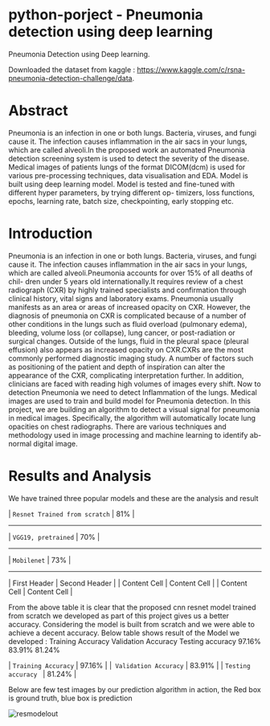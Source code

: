 # python-porject - Pneumonia detection using deep learning
Pneumonia Detection using Deep learning.

Downloaded the dataset from kaggle : https://www.kaggle.com/c/rsna-pneumonia-detection-challenge/data.

# Abstract
Pneumonia is an infection in one or both lungs. Bacteria, viruses, and fungi cause it. The infection causes inflammation in the air sacs in your lungs, which are called alveoli.In the proposed work an automated Pneumonia detection screening system is used to detect the severity of the disease. Medical images of patients lungs of the format DICOM(dcm) is used for various pre-processing techniques, data visualisation and EDA. Model is built using deep learning model. Model is tested and fine-tuned with different hyper parameters, by trying different op- timizers, loss functions, epochs, learning rate, batch size, checkpointing, early stopping etc.

# Introduction
Pneumonia is an infection in one or both lungs. Bacteria, viruses, and fungi cause it. The infection causes inflammation in the air sacs in your lungs, which are called alveoli.Pneumonia accounts for over 15% of all deaths of chil- dren under 5 years old internationally.It requires review of a chest radiograph (CXR) by highly trained specialists and confirmation through clinical history, vital signs and laboratory exams. Pneumonia usually manifests as an area or areas of increased opacity on CXR. However, the diagnosis of pneumonia on CXR is complicated because of a number of other conditions in the lungs such as fluid overload (pulmonary edema), bleeding, volume loss (or collapse), lung cancer, or post-radiation or surgical changes. Outside of the lungs, fluid in the pleural space (pleural effusion) also appears as increased opacity on CXR.CXRs are the most commonly performed diagnostic imaging study. A number of factors such as positioning of the patient and depth of inspiration can alter the appearance of the CXR, complicating interpretation further. In addition, clinicians are faced with reading high volumes of images every shift. Now to detection Pneumonia we need to detect Inflammation of the lungs. Medical images are used to train and build model for Pneumonia detection.
In this project, we are building an algorithm to detect a visual signal for pneumonia in medical images. Specifically, the algorithm will automatically locate lung opacities on chest radiographs. There are various techniques and methodology used in image processing and machine learning to identify ab- normal digital image.


# Results and Analysis
We have trained three popular models and these are the analysis and result

| `Resnet Trained from scratch` |  81%    |
   ---------------------------    -------                        
| `VGG19, pretrained`           |   70%   | 
   ---------------------------    -------                          
| `Mobilenet`                   |   73%   | 
   ---------------------------    -------   
   
| First Header  | Second Header |
| Content Cell  | Content Cell  |
| Content Cell  | Content Cell  |

From the above table it is clear that the proposed cnn resnet model trained from scratch we developed as part of this project gives us a better accuracy.
Considering the model is built from scratch and we were able to achieve a decent accuracy. Below table shows result of the Model we developed :
   Training Accuracy Validation Accuracy Testing accuracy
97.16% 83.91% 81.24%

| `Training Accuracy`   |   97.16%      |
|` Validation Accuracy` |   83.91%      | 
| `Testing accuracy `   |   81.24%      | 

 Below are few test images by our prediction algorithm in action, the Red box is ground truth, blue box is prediction
 
   ![resmodelout](https://user-images.githubusercontent.com/13364936/156719726-b225da64-92b4-4a5f-819a-107e2616089f.PNG)
